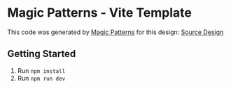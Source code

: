 # Magic Patterns - Vite Template

This code was generated by [Magic Patterns](https://magicpatterns.com) for this design: [Source Design](https://www.magicpatterns.com/c/gy8nuru1cwsism8tqfagzd)

## Getting Started

1. Run `npm install`
2. Run `npm run dev`
